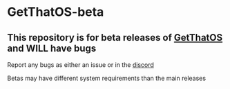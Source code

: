 # GetThatOS-beta


## This repository is for beta releases of [GetThatOS](https://github.com/breathemonoxide/GetThatOS) and WILL have bugs

Report any bugs as either an issue or in the [discord](https://discord.gg/dS6d7PET6W)

Betas may have different system requirements than the main releases 
